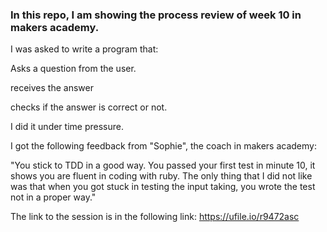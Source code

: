 ### In this repo, I am showing the process review of week 10 in makers academy.

I was asked to write a program that:

Asks a question from the user.

receives the answer

checks if the answer is correct or not.

I did it under time pressure.

I got the following feedback from "Sophie", the coach in makers academy:

"You stick to TDD in a good way. You passed your first test in minute 10, it shows you are
fluent in coding with ruby. The only thing that I did not like was that when you got stuck in
testing the input taking, you wrote the test not in a proper way."

The link to the session is in the following link:
https://ufile.io/r9472asc
